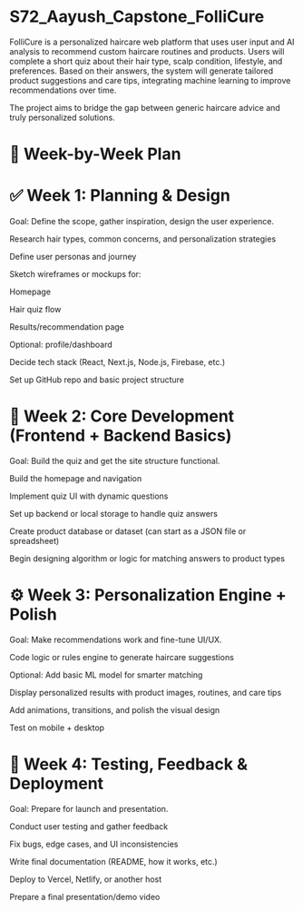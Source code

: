 # S72_Aayush_Capstone_FolliCure
FolliCure is a personalized haircare web platform that uses user input and AI analysis to recommend custom haircare routines and products. Users will complete a short quiz about their hair type, scalp condition, lifestyle, and preferences. Based on their answers, the system will generate tailored product suggestions and care tips, integrating machine learning to improve recommendations over time.

The project aims to bridge the gap between generic haircare advice and truly personalized solutions.

# 📅 Week-by-Week Plan

# ✅ Week 1: Planning & Design

Goal: Define the scope, gather inspiration, design the user experience.

Research hair types, common concerns, and personalization strategies

Define user personas and journey

Sketch wireframes or mockups for:

Homepage

Hair quiz flow

Results/recommendation page

Optional: profile/dashboard

Decide tech stack (React, Next.js, Node.js, Firebase, etc.)

Set up GitHub repo and basic project structure

# 🧱 Week 2: Core Development (Frontend + Backend Basics)

Goal: Build the quiz and get the site structure functional.

Build the homepage and navigation

Implement quiz UI with dynamic questions

Set up backend or local storage to handle quiz answers

Create product database or dataset (can start as a JSON file or spreadsheet)

Begin designing algorithm or logic for matching answers to product types

# ⚙️ Week 3: Personalization Engine + Polish
Goal: Make recommendations work and fine-tune UI/UX.

Code logic or rules engine to generate haircare suggestions

Optional: Add basic ML model for smarter matching

Display personalized results with product images, routines, and care tips

Add animations, transitions, and polish the visual design

Test on mobile + desktop

# 🚀 Week 4: Testing, Feedback & Deployment
Goal: Prepare for launch and presentation.

Conduct user testing and gather feedback

Fix bugs, edge cases, and UI inconsistencies




Write final documentation (README, how it works, etc.)

Deploy to Vercel, Netlify, or another host

Prepare a final presentation/demo video
